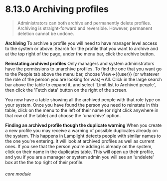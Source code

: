 # 8.13.0    Archiving profiles

>Administrators can both archive and permanently delete profiles. Archiving is straight-forward and reversible. However, permanent deletion cannot be undone.

__Archiving__
 To archive a profile you will need to have manager level access to the system or above. Search for the profile that you want to archive and at the top right of the page, under the menu bar, click the archive button.  

__Reinstating archived profiles__
Only managers and system administrators have the permissions to unarchive profiles.
To find the one that you want go to the People tab above the menu bar, choose View->{{user}} (or whatever the role of the person you are looking for was)->All. Click in the large search bar above the table to expand it, and select 'Limit list to Archived people', then click the 'Fetch data' button on the right of the screen. 

You now have a table showing all the archived people with that role type on your system. Once you have found the person you need to reinstate in this table, click on the menu to the left of their name (or right click anywhere in that row of the table) and choose the 'unarchive' option.


__Finding an archived profile though the duplicate warning__
When you create a new profile you may receive a warning of possible duplicates already on the system. This happens in Lamplight detects people with similar names to the one you're entering. It will look at archived profiles as well as current ones. If you see that the person you're adding is already on the system, click on their name in the duplicates table. This will open up their profile, and you if you are a manager or system admin you will see an 'undelete' box at the the top right of their profile. 


###### core module

